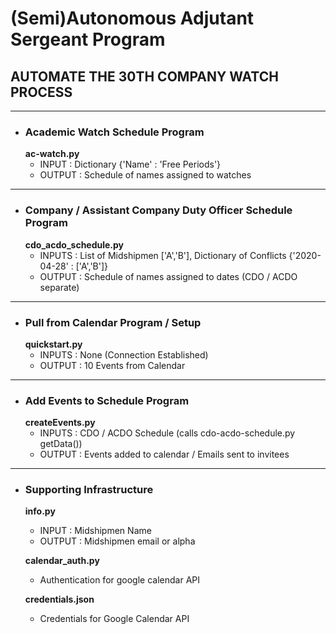 # (Semi)Autonomous Adjutant Sergeant Program #

## AUTOMATE THE 30TH COMPANY WATCH PROCESS ##
----------------------------------------------
* ### Academic Watch Schedule Program ###
  __ac-watch.py__
  * INPUT : Dictionary {'Name' : 'Free Periods'}
  * OUTPUT : Schedule of names assigned to watches
----------------------------------------------------
* ### Company / Assistant Company Duty Officer Schedule Program ###
  __cdo_acdo_schedule.py__
  * INPUTS : List of Midshipmen ['A','B'], Dictionary of Conflicts {'2020-04-28' : ['A','B']}
  * OUTPUT : Schedule of names assigned to dates (CDO / ACDO separate)
----------------------------------------------------
* ### Pull from Calendar Program / Setup ###
  __quickstart.py__
  * INPUTS : None (Connection Established)
  * OUTPUT : 10 Events from Calendar
----------------------------------------------------
* ### Add Events to Schedule Program ###
  __createEvents.py__
  * INPUTS : CDO / ACDO Schedule (calls cdo-acdo-schedule.py getData())
  * OUTPUT : Events added to calendar / Emails sent to invitees
----------------------------------------------------------------
* ### Supporting Infrastructure ###

  __info.py__
  * INPUT : Midshipmen Name
  * OUTPUT : Midshipmen email or alpha

  __calendar_auth.py__
  * Authentication for google calendar API
  
  __credentials.json__
  * Credentials for Google Calendar API
